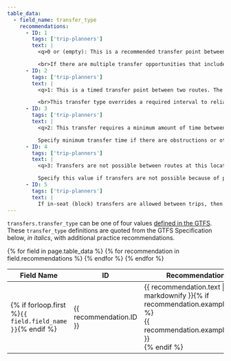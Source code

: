 ```yaml
---
table_data:
  - field_name: transfer_type
    recommendations:
      - ID: 1
        tags: ['trip-planners']
        text: |
          <q>0 or (empty): This is a recommended transfer point between routes.</q>

          <br>If there are multiple transfer opportunities that include a superior option (i.e. a transit center with additional amenities or a station with adjacent or connected boarding facilities/platforms), specify a recommended transfer point.<!-- (50) -->
      - ID: 2
        tags: ['trip-planners']
        text: |
          <q>1: This is a timed transfer point between two routes. The departing vehicle is expected to wait for the arriving one, with sufficient time for a passenger to transfer between routes.</q>

          <br>This transfer type overrides a required interval to reliably make transfers.  As an example, Google Maps assumes that passengers need 3 minutes to safely make a transfer. Other applications may assume other defaults. <!-- (51) -->
      - ID: 3
        tags: ['trip-planners']
        text: |
          <q>2: This transfer requires a minimum amount of time between arrival and departure to ensure a connection. The time required to transfer is specified by <code>min_transfer_time</code>.</q>

          Specify minimum transfer time if there are obstructions or other factors which increase the time to travel between stops. <!-- (52) -->
      - ID: 4
        tags: ['trip-planners']
        text: |
          <q>3: Transfers are not possible between routes at this location.</q>

          Specify this value if transfers are not possible because of physical barriers, or if they are made unsafe or complicated by difficult road crossings or gaps in the pedestrian network. <!-- (53) -->
      - ID: 5
        tags: ['trip-planners']
        text: |
          If in-seat (block) transfers are allowed between trips, then the last stop of the arriving trip must be the same as the first stop of the departing trip. <!-- (55) -->
---
```


`transfers.transfer_type` can be one of four values [defined in the GTFS](https://developers.google.com/transit/gtfs/reference/transfers-file). These `transfer_type` definitions are quoted from the GTFS Specification below, _in italics_, with additional practice recommendations. <!-- (49) -->

<div class="table-wrapper">
  <table class="recommendation">
    <thead>
      <tr>
        <th>Field Name</th>
        <th>ID</th>
        <th>Recommendation</th>
      </tr>
    </thead>
    <tbody>
    {% for field in page.table_data %}
      {% for recommendation in field.recommendations %}
      <tr id="{{ page.slug }}_{{ recommendation.ID }}" class="anchor-row{% if forloop.first %} field-row{% endif %}{% for tag in recommendation.tags %} {{ tag }}{% endfor %}">
        <td>{% if forloop.first %}<code>{{ field.field_name }}</code>{% endif %}</td>
        <td><div class="anchor-node"><p>{{ recommendation.ID }}</p><a class="anchor-link" href="#{{ page.slug }}_{{ recommendation.ID }}"><i class="fa fa-link" aria-hidden="true"></i></a></div></td>
        <td>{{ recommendation.text | markdownify }}{% if recommendation.example_table %}<div class="table-wrapper">{{ recommendation.example_table }}</div>{% endif %}</td>
      </tr>
      {% endfor %}
    {% endfor %}
    </tbody>
  </table>
</div>

